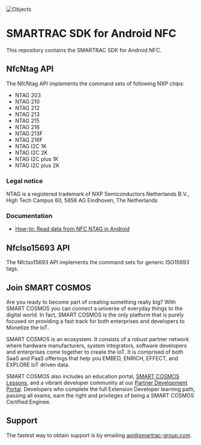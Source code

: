 ![Objects](https://s3-eu-west-1.amazonaws.com/api.smart-cosmos.com/images/smartrac_logo.jpg)

# SMARTRAC SDK for Android NFC
This repository contains the SMARTRAC SDK for Android NFC.

## NfcNtag API

The NfcNtag API implements the command sets of following NXP chips:

 - NTAG 203
 - NTAG 210
 - NTAG 212
 - NTAG 213
 - NTAG 215
 - NTAG 216
 - NTAG 213F
 - NTAG 216F
 - NTAG I2C 1K
 - NTAG I2C 2K
 - NTAG I2C plus 1K
 - NTAG I2C plus 2K

### Legal notice

NTAG is a registered trademark of 
NXP Semiconductors Netherlands B.V.,
High Tech Campus 60,
5656 AG Eindhoven,
The Netherlands 

### Documentation

 - [How-to: Read data from NFC NTAG in Android](https://github.com/SMARTRACTECHNOLOGY-PUBLIC/smartrac-sdk-java-android-nfc/blob/master/nfc-ntag/How-to%20Read%20data%20from%20NFC%20NTAG.md "How-to: Read data from NFC NTAG in Android")

## NfcIso15693 API
The NfcIso15693 API implements the command sets for generic ISO15693 tags.

## Join SMART COSMOS
Are you ready to become part of creating something really big? With SMART COSMOS
you can connect a universe of everyday things to the digital world. In fact,
SMART COSMOS is the only platform that is purely focused on providing a fast
track for both enterprises and developers to Monetize the IoT.

SMART COSMOS is an ecosystem. It consists of a robust partner network where
hardware manufacturers, system integrators, software developers and enterprises
come together to create the IoT. It is comprised of both SaaS and PaaS offerings
that help you EMBED, ENRICH, EFFECT, and EXPLORE IoT driven data.

SMART COSMOS also includes an education portal,
[SMART COSMOS Lessons](http://lessons.smart-cosmos.com), and a
vibrant developer community at our
[Partner Development Portal](https://partner.smart-cosmos.com). Developers who
complete the full Extension Developer learning path, passing all exams, earn the
right and privileges of being a SMART COSMOS Certified Enginee.

## Support
The fastest way to obtain support is by emailing <api@smartrac-group.com>.

